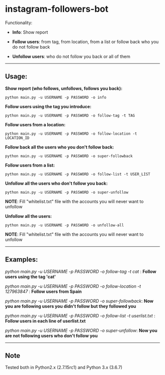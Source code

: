 # instagram-followers-bot

Functionality: 

- **Info**: Show report

- **Follow users**: from tag, from location, from a list or follow back who you do not follow back

- **Unfollow users**: who do not follow you back or all of them

---------------------

## Usage: 

**Show report (who follows, unfollows, follows you back):**
```
python main.py -u USERNAME -p PASSWORD -o info
```

**Follow users using the tag you introduce:**

```
python main.py -u USERNAME -p PASSWORD -o follow-tag -t TAG
```

**Follow users from a location:**

```
python main.py -u USERNAME -p PASSWORD -o follow-location -t LOCATION_ID
```

**Follow back all the users who you don't follow back:**
```
python main.py -u USERNAME -p PASSWORD -o super-followback
```

**Follow users from a list:**

```
python main.py -u USERNAME -p PASSWORD -o follow-list -t USER_LIST
```

**Unfollow all the users who don't follow you back:**
```
python main.py -u USERNAME -p PASSWORD -o super-unfollow
```
**NOTE**: Fill "whitelist.txt" file with the accounts you will never want to unfollow


**Unfollow all the users:**
```
python main.py -u USERNAME -p PASSWORD -o unfollow-all
```
**NOTE**: Fill "whitelist.txt" file with the accounts you will never want to unfollow

---------------------

## Examples:

*python main.py -u USERNAME -p PASSWORD -o follow-tag -t cat* : **Follow users using the tag 'cat'** 

*python main.py -u USERNAME -p PASSWORD -o follow-location -t 127963847* : **Follow users from Spain** 

*python main.py -u USERNAME -p PASSWORD -o super-followback*: **Now you are following users you didn't follow but they followed you**

*python main.py -u USERNAME -p PASSWORD -o follow-list -t userlist.txt* : **Follow users in each line of userlist.txt** 

*python main.py -u USERNAME -p PASSWORD -o super-unfollow*: **Now you are not following users who don't follow you**


---------------------

## Note

Tested both in Python2.x (2.7.15rc1) and Python 3.x (3.6.7)